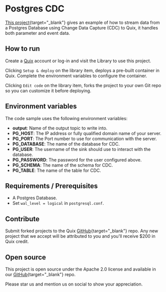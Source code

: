 # Postgres CDC

[This project](https://github.com/quixio/quix-library/tree/main/python/sources/Postgres-CDC){target="_blank"} gives an example of how to stream data from a Postgres Database using Change Data Capture (CDC) to Quix, it handles both parameter and event data.

## How to run

Create a [Quix](https://portal.platform.quix.ai/self-sign-up?xlink=github) account or log-in and visit the Library to use this project.

Clicking `Setup & deploy` on the library item, deploys a pre-built container in Quix. Complete the environment variables to configure the container.

Clicking `Edit code` on the library item, forks the project to your own Git repo so you can customize it before deploying.

## Environment variables

The code sample uses the following environment variables:

- **output**: Name of the output topic to write into.
- **PG_HOST**: The IP address or fully qualified domain name of your server.
- **PG_PORT**: The Port number to use for communication with the server.
- **PG_DATABASE**: The name of the database for CDC.
- **PG_USER**: The username of the sink should use to interact with the database.
- **PG_PASSWORD**: The password for the user configured above.
- **PG_SCHEMA**: The name of the schema for CDC.
- **PG_TABLE**: The name of the table for CDC.

## Requirements / Prerequisites
 - A Postgres Database.
 - Set `wal_level = logical` in `postgresql.conf`.

## Contribute

Submit forked projects to the Quix [GitHub](https://github.com/quixio/quix-library){target="_blank"} repo. Any new project that we accept will be attributed to you and you'll receive $200 in Quix credit.

## Open source

This project is open source under the Apache 2.0 license and available in our [GitHub](https://github.com/quixio/quix-library){target="_blank"} repo.

Please star us and mention us on social to show your appreciation.

